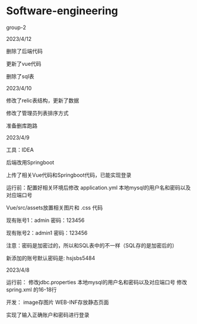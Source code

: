 # Software-engineering
group-2

2023/4/12

删除了后端代码

更新了vue代码

删除了sql表

2023/4/10

修改了relic表结构，更新了数据

修改了管理员列表排序方式

准备删库跑路

2023/4/9

工具：IDEA

后端改用Springboot

上传了相关Vue代码和Springboot代码，已能实现登录

运行前：配置好相关环境后修改 application.yml 本地mysql的用户名和密码以及对应端口号

Vue/src/assets放置相关图片和 .css 代码

现有账号1：admin  密码：123456

现有账号2：admin1  密码：123456

注意：密码是加密过的，所以和SQL表中的不一样（SQL存的是加密后的）

新添加的账号默认密码是: hsjsbs5484

2023/4/8

运行前：
修改jdbc.properties 本地mysql的用户名和密码以及对应端口号
修改spring.xml 的16-18行

开发：
image存图片
WEB-INF存放静态页面

实现了输入正确账户和密码进行登录
